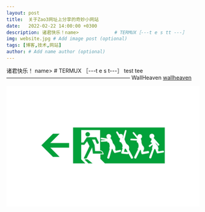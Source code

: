 ```yaml
---
layout: post
title:  关于Zao3网址上分享的奇妙小网站
date:   2022-02-22 14:00:00 +0300
description: 诸君快乐！name>             # TERMUX［---t e s tt ---］     test1 test2  yest3   ————————————————————————[为了做一个体面人，我把失败的过程删去] # Add post description (optional)
img: website.jpg # Add image post (optional)
tags: [博客,技术,网站]
author: # Add name author (optional)
---
```

诸君快乐！
name>             # TERMUX
［---t e s t---］
	test
	tee
———————————————————————
WallHeaven
[wallheaven][wallheaven]

![termux](/assets/img/website-test.jpg)



[wallheaven]: https://wallheaven.cc
